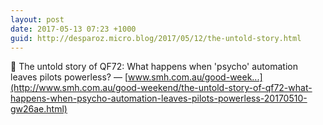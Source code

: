 ```yaml
---
layout: post
date: 2017-05-13 07:23 +1000
guid: http://desparoz.micro.blog/2017/05/12/the-untold-story.html
---
```

🔗 The untold story of QF72: What happens when 'psycho' automation leaves pilots powerless? — [www.smh.com.au/good-week...](http://www.smh.com.au/good-weekend/the-untold-story-of-qf72-what-happens-when-psycho-automation-leaves-pilots-powerless-20170510-gw26ae.html)
